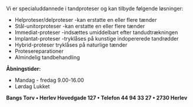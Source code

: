 
Vi er specialuddannede i tandproteser og kan tilbyde følgende løsninger:

* Helproteser/delproteser -kan erstatte en eller flere tænder
* Stål-unitorproteser -kan erstatte en eller flere tænder
* Immediat-proteser -indsættes umiddelbart efter tandudtrækningen
* Implantat-proteser -tryklåses på kunstige indopererede tandrødder
* Hybrid-proteser tryklåses på naturlige tænder
* Protesereparationer
* Almindelig tandbehandling

**Åbningstider:**

* Mandag - fredag 9.00-16.00
* Lørdag Lukket

**Bangs Torv • Herlev Hovedgade 127 • Telefon 44 94 33 27 • 2730 Herlev**